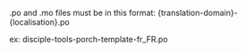 .po and .mo files must be in this format:
{translation-domain}-{localisation}.po

ex:
disciple-tools-porch-template-fr_FR.po
